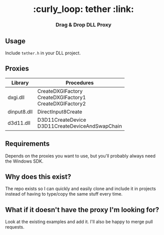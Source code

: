 <h1 align="center">:curly_loop: tether :link:</h1>
<h3 align="center">Drag & Drop DLL Proxy</h2>

## Usage
Include `tether.h` in your DLL project.

## Proxies
| Library | Procedures |
| ----------------------------------- | ------------- |
| dxgi.dll  | CreateDXGIFactory <br> CreateDXGIFactory1 <br> CreateDXGIFactory2 |
| dinput8.dll  | DirectInput8Create |
| d3d11.dll  | D3D11CreateDevice <br> D3D11CreateDeviceAndSwapChain |

## Requirements
Depends on the proxies you want to use, but you'll probably always need the Windows SDK.

## Why does this exist?
The repo exists so I can quickly and easily clone and include it in projects instead of having to type/copy the same stuff every time.

## What if it doesn't have the proxy I'm looking for?
Look at the existing examples and add it. I'll also be happy to merge pull requests.
